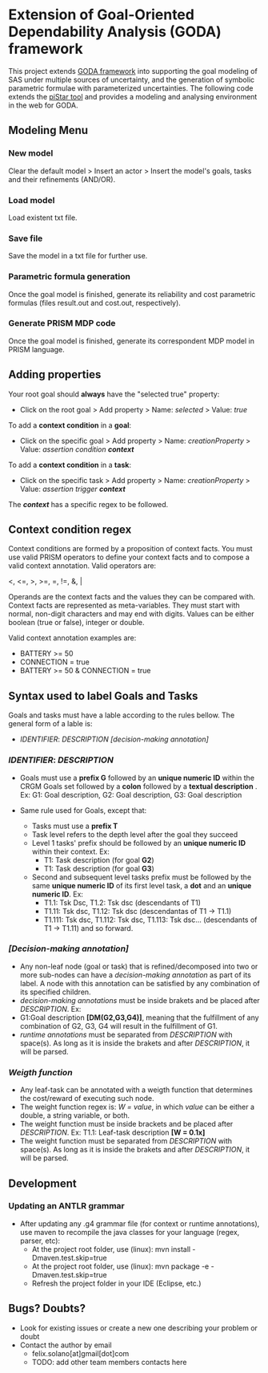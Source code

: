 # Extension of Goal-Oriented Dependability Analysis (GODA) framework
This project extends [GODA framework](https://github.com/lesunb/CRGMToPRISM/) into supporting the goal modeling of SAS under multiple sources of uncertainty, and the generation of symbolic parametric formulae with parameterized uncertainties. The following code extends the [piStar tool](http://www.cin.ufpe.br/%7Ejhcp/pistar/#) and provides a modeling and analysing environment in the web for GODA. 

## Modeling Menu

### New model 
Clear the default model > Insert an actor > Insert the model's goals, tasks and their refinements (AND/OR).

### Load model
Load existent txt file.

### Save file
Save the model in a txt file for further use.

### Parametric formula generation
Once the goal model is finished, generate its reliability and cost parametric formulas (files result.out and cost.out, respectively).

### Generate PRISM MDP code
Once the goal model is finished, generate its correspondent MDP model in PRISM language.

## Adding properties

Your root goal should **always** have the "selected true" property:
* Click on the root goal > Add property > Name: *selected* > Value: *true*

To add a **context condition** in a **goal**:
* Click on the specific goal > Add property > Name: *creationProperty* > Value: *assertion condition **context***

To add a **context condition** in a **task**:
* Click on the specific task > Add property > Name: *creationProperty* > Value: *assertion trigger **context***

The ***context*** has a specific regex to be followed.

## Context condition regex
Context conditions are formed by a proposition of context facts. You must use valid PRISM operators to define your context facts and to compose a valid context annotation. Valid operators are: 

<, <=, >, >=, =, !=, &, |

Operands are the context facts and the values they can be compared with. Context facts are represented as meta-variables. They must start with normal, non-digit characters and may end with digits. Values can be either boolean (true or false), integer or double. 

Valid context annotation examples are:

* BATTERY >= 50
* CONNECTION = true
* BATTERY >= 50 & CONNECTION = true

## Syntax used to label Goals and Tasks 

Goals and tasks must have a lable according to the rules bellow. The general form of a lable is:

* *IDENTIFIER*: *DESCRIPTION* *[decision-making annotation]*

### *IDENTIFIER*: *DESCRIPTION*

* Goals must use a **prefix G** followed by an **unique numeric ID** within the CRGM Goals set followed by a **colon** followed by a **textual description** . Ex: G1: Goal description, G2: Goal description, G3: Goal description

* Same rule used for Goals, except that:
	* Tasks must use a **prefix T** 
	* Task level refers to the depth level after the goal they succeed
	* Level 1 tasks' prefix should be followed by an **unique numeric ID** within their context. Ex:
		* T1: Task description (for goal **G2**)
		* T1: Task description (for goal **G3**)
	* Second and subsequent level tasks prefix must be followed by the same **unique numeric ID** of its first level task, a **dot** and an **unique numeric ID**. Ex:
		* T1.1: Tsk Dsc, T1.2: Tsk dsc (descendants of T1)
		* T1.11: Tsk dsc, T1.12: Tsk dsc (descendantas of T1 -> T1.1) 
		* T1.111: Tsk dsc, T1.112: Tsk dsc, T1.113: Tsk dsc... (descendants of T1 -> T1.11) and so forward.

### *[Decision-making annotation]*

* Any non-leaf node (goal or task) that is refined/decomposed into two or more sub-nodes can have a *decision-making annotation* as part of its label. A node with this annotation can be satisfied by any combination of its specified children.
* *decision-making annotations* must be inside brakets and be placed after *DESCRIPTION*. Ex:
* G1:Goal description **[DM(G2,G3,G4)]**, meaning that the fulfillment of any combination of G2, G3, G4 will result in the fulfillment of G1.
* *runtime annotations* must be separated from *DESCRIPTION* with space(s). As long as it is inside the brakets and after *DESCRIPTION*, it will be parsed.

### *Weigth function*

* Any leaf-task can be annotated with a weigth function that determines the cost/reward of executing such node.
* The weight function regex is: *W = value*, in which *value* can be either a double, a string variable, or both.
* The weight function must be inside brackets and be placed after *DESCRIPTION*. Ex: T1.1: Leaf-task description **[W = 0.1x]**
* The weight function must be separated from *DESCRIPTION* with space(s). As long as it is inside the brakets and after *DESCRIPTION*, it will be parsed.

## Development

### Updating an ANTLR grammar

* After updating any .g4 grammar file (for context or runtime annotations), use maven to recompile the java classes for your language (regex, parser, etc):
	* At the project root folder, use (linux): mvn install -Dmaven.test.skip=true
	* At the project root folder, use (linux): mvn package -e -Dmaven.test.skip=true
	* Refresh the project folder in your IDE (Eclipse, etc.)

## Bugs? Doubts?

* Look for existing issues or create a new one describing your problem or doubt
* Contact the author by email
	* felix.solano[at]gmail[dot]com
	* TODO: add other team members contacts here
